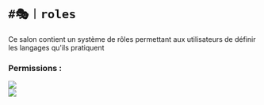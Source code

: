 # `#🎭︱roles`
Ce salon contient un système de rôles permettant aux utilisateurs de définir les langages qu'ils pratiquent

### Permissions :
![](https://img.shields.io/badge/Lecture-OUI-green?style=for-the-badge) <br/>
![](https://img.shields.io/badge/Ecriture-NON-red?style=for-the-badge)